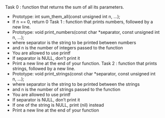 Task 0 :  function that returns the sum of all its parameters.
 * Prototype: int sum_them_all(const unsigned int n, ...);
 * If n == 0, return 0
Task 1 : function that prints numbers, followed by a new line.
 * Prototype: void print_numbers(const char *separator, const unsigned int n, ...);
 * where separator is the string to be printed between numbers
 * and n is the number of integers passed to the function
 * You are allowed to use printf
 * If separator is NULL, don’t print it
 * Print a new line at the end of your function.
Task 2 :  function that prints strings, followed by a new line.
 * Prototype: void print_strings(const char *separator, const unsigned int n, ...);
 * where separator is the string to be printed between the strings
 * and n is the number of strings passed to the function
 * You are allowed to use printf
 * If separator is NULL, don’t print it
 * If one of the string is NULL, print (nil) instead
 * Print a new line at the end of your function

